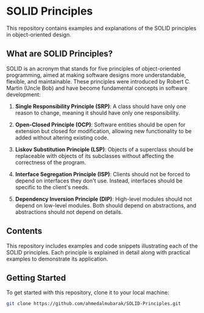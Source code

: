 # SOLID Principles

This repository contains examples and explanations of the SOLID principles in object-oriented design.

## What are SOLID Principles?

SOLID is an acronym that stands for five principles of object-oriented programming, aimed at making software designs more understandable, flexible, and maintainable. These principles were introduced by Robert C. Martin (Uncle Bob) and have become fundamental concepts in software development:

1. **Single Responsibility Principle (SRP)**: A class should have only one reason to change, meaning it should have only one responsibility.

2. **Open-Closed Principle (OCP)**: Software entities should be open for extension but closed for modification, allowing new functionality to be added without altering existing code.

3. **Liskov Substitution Principle (LSP)**: Objects of a superclass should be replaceable with objects of its subclasses without affecting the correctness of the program.

4. **Interface Segregation Principle (ISP)**: Clients should not be forced to depend on interfaces they don't use. Instead, interfaces should be specific to the client's needs.

5. **Dependency Inversion Principle (DIP)**: High-level modules should not depend on low-level modules. Both should depend on abstractions, and abstractions should not depend on details. 

## Contents

This repository includes examples and code snippets illustrating each of the SOLID principles. Each principle is explained in detail along with practical examples to demonstrate its application.

## Getting Started

To get started with this repository, clone it to your local machine:

```bash
git clone https://github.com/ahmedalmubarak/SOLID-Principles.git
